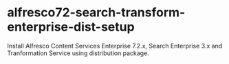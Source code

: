 # alfresco72-search-transform-enterprise-dist-setup

Install Alfresco Content Services Enterprise 7.2.x, Search Enterprise 3.x and Tranformation Service using distribution package.
